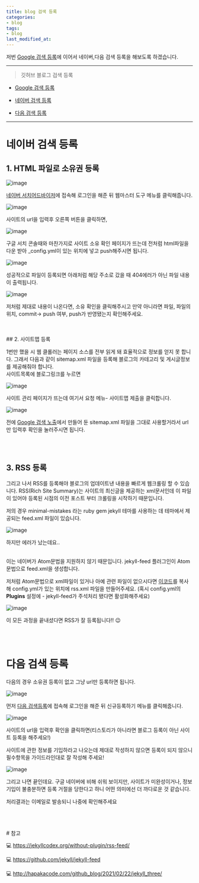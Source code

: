 ```yaml
---
title: blog 검색 등록
categories:
- blog
tags:
- blog
last_modified_at:
---
```



저번 [Google 검색 등록](https://bellasimi.github.io/%EA%B9%83%ED%97%88%EB%B8%8C-%EB%B8%94%EB%A1%9C%EA%B7%B8-%EA%B2%80%EC%83%89%EB%85%B8%EC%B6%9C%EC%8B%9C%ED%82%A4%EA%B8%B0/)에 이어서
네이버,다음 검색 등록을 해보도록 하겠습니다.
<br/>

---
> 깃허브 블로그 검색 등록

* [Google 검색 등록](https://bellasimi.github.io/Google-%EA%B2%80%EC%83%89-%EB%93%B1%EB%A1%9D/)

* [네이버 검색 등록](#네이버-검색-등록)

* [다음 검색 등록](#다음-검색-등록)

---

# 네이버 검색 등록


## 1. HTML 파일로 소유권 등록

![image](https://user-images.githubusercontent.com/79133602/140607374-10f55ae8-b22b-4bc5-b27f-f1e458080235.png)

[네이버 서치어드바이저](https://searchadvisor.naver.com/)에 접속해 로그인을 해준 뒤 웹마스터 도구 메뉴를 클릭해줍니다.

![image](https://user-images.githubusercontent.com/79133602/140607399-fdebbaa5-aa7e-49aa-8bf7-e00c99441140.png)

사이트의 url을 입력후 오른쪽 버튼을 클릭하면,

![image](https://user-images.githubusercontent.com/79133602/140607500-15c46714-66ce-4bd8-ab06-53614b57fa1d.png)

구글 서치 콘솔때와 마찬가지로 사이트 소유 확인 페이지가 뜨는데 전처럼 html파일을 다운 받아 _config.yml이 있는 위치에 넣고 push해주시면 됩니다.

![image](https://user-images.githubusercontent.com/79133602/140607538-caf1b9ab-a135-419b-be67-a900049b7561.png)

성공적으로 파일이 등록되면 아래처럼 해당 주소로 갔을 때 404에러가 아닌 파일 내용이 출력됩니다.

![image](https://user-images.githubusercontent.com/79133602/140607648-6de65fb1-027e-40a7-82bf-4bdfd1814e84.png)

저처럼 제대로 내용이 나온다면, 소유 확인을 클릭해주시고 만약 아니라면 파일, 파일의 위치, commit-> push 여부, push가 반영됐는지
확인해주세요.

<br/>
<br/>
## 2. 사이트맵 등록

1번만 했을 시 웹 클롤러는 페이지 소스를 전부 읽게 돼 효율적으로 정보를 얻지 못 합니다. 그래서 다음과 같이 sitemap.xml 파일을 등록해 블로그의 카테고리 및 게시글정보를 제공해줘야 합니다. 
<br/>
사이트목록에 블로그링크를 누르면

![image](https://user-images.githubusercontent.com/79133602/140607908-d159aa89-602e-4d58-b8b5-55969fadcf2a.png)

사이트 관리 페이지가 뜨는데 여기서 요청 메뉴- 사이트맵 제출을 클릭합니다.


![image](https://user-images.githubusercontent.com/79133602/140607981-33f50b61-99fb-48fd-8b8d-7c57fe89612d.png)

전에 [Google 검색 노출](https://bellasimi.github.io/%EA%B9%83%ED%97%88%EB%B8%8C-%EB%B8%94%EB%A1%9C%EA%B7%B8-%EA%B2%80%EC%83%89%EB%85%B8%EC%B6%9C%EC%8B%9C%ED%82%A4%EA%B8%B0/)에서 만들어 둔 sitemap.xml 파일을 그대로 사용할거라서 url만 입력후 확인을 눌러주시면 됩니다.

<br/><br/>


## 3. RSS 등록

그리고 나서 RSS를 등록해야 블로그의 업데이트낸 내용을 빠르게 웹크롤링 할 수 있습니다.
RSS(Rich Site Summary)는 사이트의 최신글을 제공하는 xml문서인데 이 파일이 있어야 등록된 시점의 이전 포스트 부터 크롤링을 시작하기 때문입니다. 

저의 경우 minimal-mistakes 라는 ruby gem jekyll 테마를 사용하는 데 테마에서 제공되는 feed.xml 파일이 있습니다.  

![image](https://user-images.githubusercontent.com/79133602/140609109-81a0eb16-50b3-48db-819c-210438853af2.png)


하지만 에러가 났는데요.. 

<br/>
이는 네이버가 Atom문법을 지원하지 않기 때문입니다. jekyll-feed 플러그인이 Atom 문법으로 feed.xml을 생성합니다.

저처럼 Atom문법으로 xml파일이 있거나 아예 관련 파일이 없으시다면 [이코드](https://raw.githubusercontent.com/jhvanderschee/jekyllcodex/gh-pages/feed.xml)를 복사해 config.yml가 있는 위치에 rss.xml 파일을 만들어주세요.
(혹시 config.yml의 **Plugins** 설정에 - jekyll-feed가 주석처리 됐다면 활성화해주세요)

![image](https://user-images.githubusercontent.com/79133602/140609333-f011917b-b4ce-4d63-bdcd-b3209be9057b.png)

이 모든 과정을 끝내셨다면 RSS가 잘 등록됩니다!! 😉


<br/>
<br/>


# 다음 검색 등록


다음의 경우 소유권 등록이 없고 그냥 url만 등록하면 됩니다.

![image](https://user-images.githubusercontent.com/79133602/140610373-7f1f83cf-a376-4405-82ca-9facab6a83c7.png)

먼저 [다음 검색등록](https://register.search.daum.net/index.daum)에 접속해 로그인을 해준 뒤 신규등록하기 메뉴를 클릭해줍니다.

![image](https://user-images.githubusercontent.com/79133602/140610421-a866a6f6-cf61-4ba4-a617-8f6204c5628f.png)

사이트의 url을 입력후 확인을 클릭하면(티스토리가 아니라면 블로그 등록이 아닌 사이트 등록을 해주세요!)

사이트에 관한 정보를 기입하라고 나오는데 제대로 작성하지 않으면 등록이 되지 않으니 필수항목을 가이드라인대로 잘 작성해 주세요!

![image](https://user-images.githubusercontent.com/79133602/140610529-8e447d5d-b8b0-4f17-b144-4cc942ab3263.png)

그리고 나면 끝인데요. 구글 네이버에 비해 쉬워 보이지만, 사이트가 미완성이거나, 정보기입이 불충분하면 등록 거절을 당한다고 하니 어떤 의미에선 더 까다로운 것 같습니다.

처리결과는 이메일로 발송되니 나중에 확인해주세요


<br/>
<br/>
<br/>
# 참고 

💻 <https://jekyllcodex.org/without-plugin/rss-feed/>

💻 <https://github.com/jekyll/jekyll-feed>

💻 <http://hapakacode.com/github_blog/2021/02/22/jekyll_three/>


